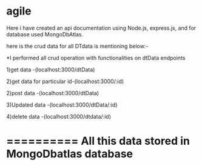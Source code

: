 # agile
Here i have created an api documentation using Node.js, express.js, and for database used MongoDbAtlas.

here is the crud data for all DTdata is mentioning below:-

*I performed all crud operation with functionalities on dtData endpoints

1)get data                  -(localhost:3000/dtData)

2)get data for particular id-(localhost:3000/:id)

2)post data                 -(localhost:3000/dtData)

3)Updated data              -(localhost:3000/dtData/:id)

4)delete data               -(localhost:3000/dtdata/:id)


==========
All this data stored in MongoDbatlas database
=

